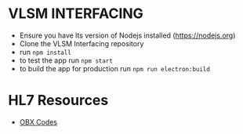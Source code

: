 # VLSM INTERFACING

- Ensure you have lts version of Nodejs installed (https://nodejs.org)
- Clone the VLSM Interfacing repository
- run `npm install`
- to test the app run `npm start`
- to build the app for production run `npm run electron:build`

# HL7 Resources

- [OBX Codes](https://hl7-definition.caristix.com/v2/HL7v2.7.1/Segments/OBX)
